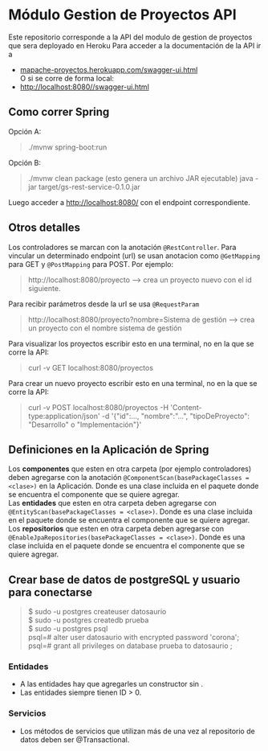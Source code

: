 # Módulo Gestion de Proyectos API
Este repositorio corresponde a la API del modulo de gestion de proyectos que sera deployado en Heroku
Para acceder a la documentación de la API ir a
 - [mapache-proyectos.herokuapp.com/swagger-ui.html](mapache-proyectos.herokuapp.com/swagger-ui.html)  
 O si se corre de forma local:
 - [http://localhost:8080//swagger-ui.html](http://localhost:8080/swagger-ui.html)  

## Como correr Spring  
Opción A:
> ./mvnw spring-boot:run  

Opción B:
> ./mvnw clean package  (esto genera un archivo JAR ejecutable)
> java -jar target/gs-rest-service-0.1.0.jar  

Luego acceder a [http://localhost:8080/](http://localhost:8080/) con el endpoint correspondiente.

## Otros detalles  
Los controladores se marcan con la anotación `@RestController`.
Para vincular un determinado endpoint (url) se usan anotacion como `@GetMapping` para GET y `@PostMapping` para POST. Por ejemplo:
> http://localhost:8080/proyecto --> crea un proyecto nuevo con el id siguiente.  

Para recibir parámetros desde la url se usa `@RequestParam`
> http://localhost:8080/proyecto?nombre=Sistema de gestión --> crea un proyecto con el nombre sistema de gestión  

Para visualizar los proyectos escribir esto en una terminal, no en la que se corre la API:
> curl -v GET localhost:8080/proyectos  

Para crear un nuevo proyecto escribir esto en una terminal, no en la que se corre la API:
> curl -v POST localhost:8080/proyectos -H 'Content-type:application/json' -d '{"id":..., "nombre":"...", "tipoDeProyecto": "Desarrollo" o "Implementación"}'  

## Definiciones en la Aplicación de Spring
Los **componentes** que esten en otra carpeta (por ejemplo controladores) deben agregarse con la anotación `@ComponentScan(basePackageClasses = <clase>)` en la Aplicación. Donde <clase> es una clase incluida en el paquete donde se encuentra el componente que se quiere agregar.  
Las **entidades** que esten en otra carpeta deben agregarse con `@EntityScan(basePackageClasses = <clase>)`. Donde <clase> es una clase incluida en el paquete donde se encuentra el componente que se quiere agregar.  
Los **repositorios** que esten en otra carpeta deben agregarse con `@EnableJpaRepositories(basePackageClasses = <clase>)`. Donde <clase> es una clase incluida en el paquete donde se encuentra el componente que se quiere agregar.  

## Crear base de datos de postgreSQL y usuario para conectarse
>$ sudo -u postgres createuser datosaurio  
$ sudo -u postgres createdb prueba  
$ sudo -u postgres psql  
psql=# alter user datosaurio with encrypted password 'corona';  
psql=# grant all privileges on database prueba to datosaurio ;    
  
### Entidades  
- A las entidades hay que agregarles un constructor sin .  
- Las entidades siempre tienen ID > 0.  
  
### Servicios  
- Los métodos de servicios que utilizan más de una vez al repositorio de datos deben ser @Transactional.  